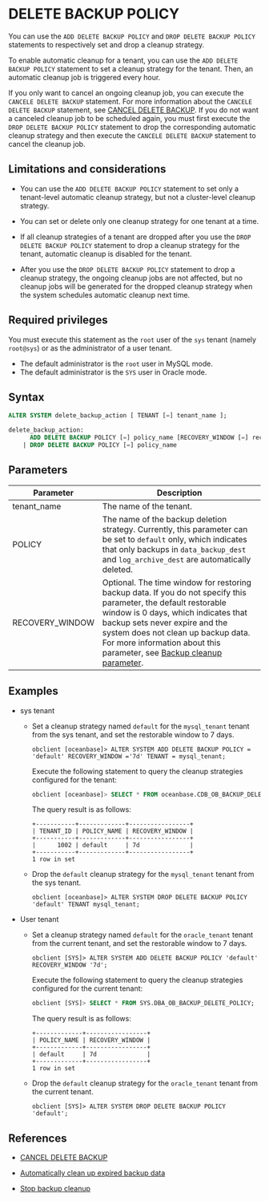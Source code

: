 # DELETE BACKUP POLICY

You can use the `ADD DELETE BACKUP POLICY` and `DROP DELETE BACKUP POLICY` statements to respectively set and drop a cleanup strategy.

To enable automatic cleanup for a tenant, you can use the `ADD DELETE BACKUP POLICY` statement to set a cleanup strategy for the tenant. Then, an automatic cleanup job is triggered every hour.

If you only want to cancel an ongoing cleanup job, you can execute the `CANCELE DELETE BACKUP` statement. For more information about the `CANCELE DELETE BACKUP` statement, see [CANCEL DELETE BACKUP](900.cancel-delete-backup.md). If you do not want a canceled cleanup job to be scheduled again, you must first execute the `DROP DELETE BACKUP POLICY` statement to drop the corresponding automatic cleanup strategy and then execute the `CANCELE DELETE BACKUP` statement to cancel the cleanup job.

## Limitations and considerations

* You can use the `ADD DELETE BACKUP POLICY` statement to set only a tenant-level automatic cleanup strategy, but not a cluster-level cleanup strategy.

* You can set or delete only one cleanup strategy for one tenant at a time.

* If all cleanup strategies of a tenant are dropped after you use the `DROP DELETE BACKUP POLICY` statement to drop a cleanup strategy for the tenant, automatic cleanup is disabled for the tenant.

* After you use the `DROP DELETE BACKUP POLICY` statement to drop a cleanup strategy, the ongoing cleanup jobs are not affected, but no cleanup jobs will be generated for the dropped cleanup strategy when the system schedules automatic cleanup next time.

## Required privileges

You must execute this statement as the `root` user of the `sys` tenant (namely `root@sys`) or as the administrator of a user tenant.  

* The default administrator is the `root` user in MySQL mode.
* The default administrator is the `SYS` user in Oracle mode.

## Syntax

```sql
ALTER SYSTEM delete_backup_action [ TENANT [=] tenant_name ];

delete_backup_action:
      ADD DELETE BACKUP POLICY [=] policy_name [RECOVERY_WINDOW [=] recovery_window]
    | DROP DELETE BACKUP POLICY [=] policy_name
```

## Parameters

| Parameter | Description |
|-----------------|--------------------------------------------------------------------------------------------------------------------|
| tenant_name | The name of the tenant.  |
| POLICY | The name of the backup deletion strategy. Currently, this parameter can be set to `default` only, which indicates that only backups in `data_backup_dest` and `log_archive_dest` are automatically deleted.  |
| RECOVERY_WINDOW | Optional. The time window for restoring backup data. If you do not specify this parameter, the default restorable window is 0 days, which indicates that backup sets never expire and the system does not clean up backup data. For more information about this parameter, see [Backup cleanup parameter](../../../../../600.manage/600.backup-and-recovery/500.clear-backup-data/500.parameters-of-cleaning-up-backup.md).  |

## Examples

* sys tenant

   * Set a cleanup strategy named `default` for the `mysql_tenant` tenant from the sys tenant, and set the restorable window to 7 days.

      ```shell
      obclient [oceanbase]> ALTER SYSTEM ADD DELETE BACKUP POLICY = 'default' RECOVERY_WINDOW ='7d' TENANT = mysql_tenant;
      ```

      Execute the following statement to query the cleanup strategies configured for the tenant:

      ```sql
      obclient [oceanbase]> SELECT * FROM oceanbase.CDB_OB_BACKUP_DELETE_POLICY WHERE TENANT_ID=1002;
      ```

      The query result is as follows:

      ```shell
      +-----------+-------------+-----------------+
      | TENANT_ID | POLICY_NAME | RECOVERY_WINDOW |
      +-----------+-------------+-----------------+
      |      1002 | default     | 7d              |
      +-----------+-------------+-----------------+
      1 row in set
      ```

   * Drop the `default` cleanup strategy for the `mysql_tenant` tenant from the sys tenant.

      ```shell
      obclient [oceanbase]> ALTER SYSTEM DROP DELETE BACKUP POLICY 'default' TENANT mysql_tenant;
      ```

* User tenant

   * Set a cleanup strategy named `default` for the `oracle_tenant` tenant from the current tenant, and set the restorable window to 7 days.

      ```shell
      obclient [SYS]> ALTER SYSTEM ADD DELETE BACKUP POLICY 'default' RECOVERY_WINDOW '7d';
      ```

      Execute the following statement to query the cleanup strategies configured for the current tenant:

      ```sql
      obclient [SYS]> SELECT * FROM SYS.DBA_OB_BACKUP_DELETE_POLICY;
      ```

      The query result is as follows:

      ```shell
      +-------------+-----------------+
      | POLICY_NAME | RECOVERY_WINDOW |
      +-------------+-----------------+
      | default     | 7d              |
      +-------------+-----------------+
      1 row in set
      ```

   * Drop the `default` cleanup strategy for the `oracle_tenant` tenant from the current tenant.

      ```shell
      obclient [SYS]> ALTER SYSTEM DROP DELETE BACKUP POLICY 'default';
      ```

## References

* [CANCEL DELETE BACKUP](900.cancel-delete-backup.md)

* [Automatically clean up expired backup data](../../../../../600.manage/600.backup-and-recovery/500.clear-backup-data/100.cleaning-up-backed-up-data-automatically.md)

* [Stop backup cleanup](../../../../../600.manage/600.backup-and-recovery/500.clear-backup-data/200.stop-cleaning-backup-data.md)

